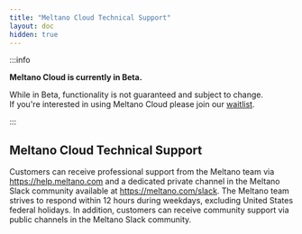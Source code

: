 ```yaml
---
title: "Meltano Cloud Technical Support"
layout: doc
hidden: true
---
```


:::info

<p><strong>Meltano Cloud is currently in Beta.</strong></p>
<p>While in Beta, functionality is not guaranteed and subject to change. <br /> If you're interested in using Meltano Cloud please join our <a href="https://meltano.com/cloud/">waitlist</a>.</p>

:::

## Meltano Cloud Technical Support

Customers can receive professional support from the Meltano team via <https://help.meltano.com> and a dedicated private channel in the Meltano Slack community available at <https://meltano.com/slack>.
The Meltano team strives to respond within 12 hours during weekdays, excluding United States federal holidays. In addition, customers can receive community support via public channels in the Meltano Slack community.
